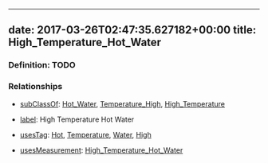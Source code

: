 
---
date: 2017-03-26T02:47:35.627182+00:00
title: High_Temperature_Hot_Water
---
### Definition: TODO

### Relationships

* [subClassOf](http://www.w3.org/2000/01/rdf-schema#subClassOf): [Hot_Water](https://brickschema.org/schema/1.0/Brick#Hot_Water), [Temperature_High](https://brickschema.org/schema/1.0/Brick#Temperature_High), [High_Temperature](https://brickschema.org/schema/1.0/Brick#High_Temperature)

* [label](http://www.w3.org/2000/01/rdf-schema#label): High Temperature Hot Water

* [usesTag](https://brickschema.org/schema/1.0/BrickFrame#usesTag): [Hot](https://brickschema.org/schema/1.0/BrickTag#Hot), [Temperature](https://brickschema.org/schema/1.0/BrickTag#Temperature), [Water](https://brickschema.org/schema/1.0/BrickTag#Water), [High](https://brickschema.org/schema/1.0/BrickTag#High)

* [usesMeasurement](https://brickschema.org/schema/1.0/BrickFrame#usesMeasurement): [High_Temperature_Hot_Water](https://brickschema.org/schema/1.0/Brick#High_Temperature_Hot_Water)
